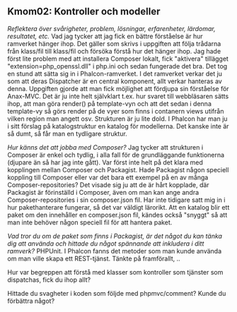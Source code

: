 Kmom02: Kontroller och modeller
-------------------------------
*Reflektera över svårigheter, problem, lösningar, erfarenheter, lärdomar, resultatet, etc.*
Vad jag tycker att jag fick en bättre förståelse är hur ramverket hänger ihop. Det gäller som skrivs i uppgiften att följa trådarna från klass/fil till klass/fil och försöka förstå hur det hänger ihop.
Jag hade först lite problem med att installera Composer lokalt, fick "aktivera" tillägget "extension=php_openssl.dll" i php.ini och sedan fungerade det bra. Det tog en stund att sätta sig in i Phalcon-ramverket. I det ramverket verkar det ju som att deras Dispatcher är en central komponent, allt verkar hanteras av denna. Uppgiften gjorde att man fick möjlighet att fördjupa sin förståelse för Anax-MVC. Det är ju inte helt självklart t.ex. hur svaret till webbläsaren sätts ihop, att man göra render() på template-vyn och att det sedan i denna template-vy så görs render på de vyer som finns i contanern views utifrån vilken region man angett osv. Strukturen är ju lite dold. I Phalcon har man ju i sitt förslag på katalogstruktur en katalog för modellerna. Det kanske inte är så dumt, så får man en tydligare struktur. 

*Hur känns det att jobba med Composer?*
Jag tycker att strukturen i Composer är enkel och tydlig, i alla fall för de grundläggande funktionerna (djupare än så har jag inte gått). Var först inte helt på det klara med kopplingen mellan Composer och Packagist. Hade Packagist någon speciell koppling till Composer eller var det bara ett exempel på en av många Composer-repositories? Det visade sig ju att de är hårt kopplade, där Packagist är förinställd i Composer, även om man kan ange andra Composer-repositories i sin composer.json fil. Har inte tidigare satt mig in i hur pakethanterare fungerar, så det var väldigt lärorikt. Att en katalog blir ett paket om den innehåller en composer.json fil, kändes också "snyggt" så att man inte behöver någon speciell fil för att hantera paket.

*Vad tror du om de paket som finns i Packagist, är det något du kan tänka dig att använda och hittade du något spännande att inkludera i ditt ramverk?*
PHPUnit. I Phalcon fanns det metoder som man kunde använda om man ville skapa ett REST-tjänst. Tänkte på framförallt, ..

Hur var begreppen att förstå med klasser som kontroller som tjänster som dispatchas, fick du ihop allt?

Hittade du svagheter i koden som följde med phpmvc/comment? Kunde du förbättra något?